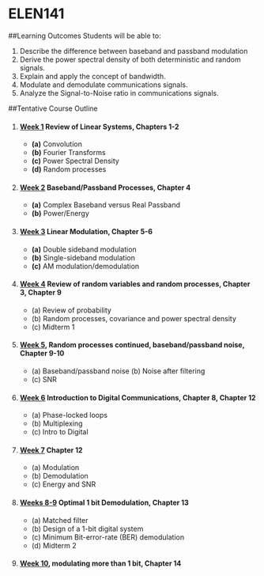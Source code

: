 # ELEN141

##Learning Outcomes
Students will be able to:
1. Describe the difference between baseband and passband modulation
2. Derive the power spectral density of both deterministic and random signals.
3. Explain and apply the concept of bandwidth.
4. Modulate and demodulate communications signals.
5. Analyze the Signal-to-Noise ratio in communications signals.

##Tentative Course Outline

1. #### [Week 1](week01/week01.md) Review of Linear Systems, Chapters 1-2
    - **(a)** Convolution
    - **(b)** Fourier Transforms
    - **(c)** Power Spectral Density
    - **(d)** Random processes

2. #### [Week 2](week02/week02.md) Baseband/Passband Processes, Chapter 4
    - **(a)** Complex Baseband versus Real Passband
    - **(b)** Power/Energy

3. #### [Week 3](week03/week03.md) Linear Modulation, Chapter 5-6
    - **(a)** Double sideband modulation
    - **(b)** Single-sideband modulation
    - **(c)** AM modulation/demodulation

4. #### [Week 4]() Review of random variables and random processes, Chapter 3, Chapter 9
    - (a) Review of probability
    - (b) Random processes, covariance and power spectral density
    - (c) Midterm 1

5. #### [Week 5](), Random processes continued, baseband/passband noise, Chapter 9-10
    - (a) Baseband/passband noise (b) Noise after filtering
    - (c) SNR

6. #### [Week 6]() Introduction to Digital Communications, Chapter 8, Chapter 12
    - (a) Phase-locked loops
    - (b) Multiplexing
    - (c) Intro to Digital

7. #### [Week 7]() Chapter 12
    - (a) Modulation
    - (b) Demodulation
    - (c) Energy and SNR

8. #### [Weeks 8-9]() Optimal 1 bit Demodulation, Chapter 13
    - (a) Matched filter
    - (b) Design of a 1-bit digital system
    - (c) Minimum Bit-error-rate (BER) demodulation
    - (d) Midterm 2

9. #### [Week 10](), modulating more than 1 bit, Chapter 14
